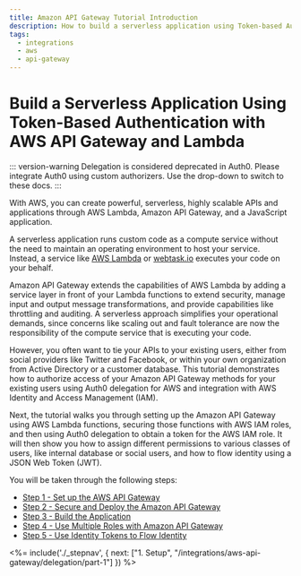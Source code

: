 ```yaml
---
title: Amazon API Gateway Tutorial Introduction
description: How to build a serverless application using Token-based Authentication with AWS API Gateway and Lambda.
tags:
  - integrations
  - aws
  - api-gateway
---
```


# Build a Serverless Application Using Token-Based Authentication with AWS API Gateway and Lambda

::: version-warning
Delegation is considered deprecated in Auth0. Please integrate Auth0 using custom authorizers. Use the drop-down to switch to these docs.
:::

With AWS, you can create powerful, serverless, highly scalable APIs and applications through AWS Lambda, Amazon API Gateway, and a JavaScript application.

A serverless application runs custom code as a compute service without the need to maintain an operating environment to host your service. Instead, a service like [AWS Lambda](https://aws.amazon.com/lambda/) or [webtask.io](https://webtask.io) executes your code on your behalf.

Amazon API Gateway extends the capabilities of AWS Lambda by adding a service layer in front of your Lambda functions to extend security, manage input and output message transformations, and provide capabilities like throttling and auditing. A serverless approach simplifies your operational demands, since concerns like scaling out and fault tolerance are now the responsibility of the compute service that is executing your code.

However, you often want to tie your APIs to your existing users, either from social providers like Twitter and Facebook, or within your own organization from Active Directory or a customer database. This tutorial demonstrates how to authorize access of your Amazon API Gateway methods for your existing users using Auth0 delegation for AWS and integration with AWS Identity and Access Management (IAM).

Next, the tutorial walks you through setting up the Amazon API Gateway using AWS Lambda functions, securing those functions with AWS IAM roles, and then using Auth0 delegation to obtain a token for the AWS IAM role. It will then show you how to assign different permissions to various classes of users, like internal database or social users, and how to flow identity using a JSON Web Token (JWT).

You will be taken through the following steps:

* [Step 1 - Set up the AWS API Gateway](/integrations/aws-api-gateway/delegation/part-1)
* [Step 2 - Secure and Deploy the Amazon API Gateway](/integrations/aws-api-gateway/delegation/part-2)
* [Step 3 - Build the Application](/integrations/aws-api-gateway/delegation/part-3)
* [Step 4 - Use Multiple Roles with Amazon API Gateway](/integrations/aws-api-gateway/delegation/part-4)
* [Step 5 - Use Identity Tokens to Flow Identity](/integrations/aws-api-gateway/delegation/part-5)

<%= include('./_stepnav', {
 next: ["1. Setup", "/integrations/aws-api-gateway/delegation/part-1"]
}) %>
